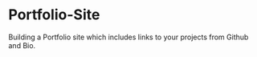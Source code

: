 # Portfolio-Site
Building a Portfolio site which includes links to your projects from Github and Bio.
